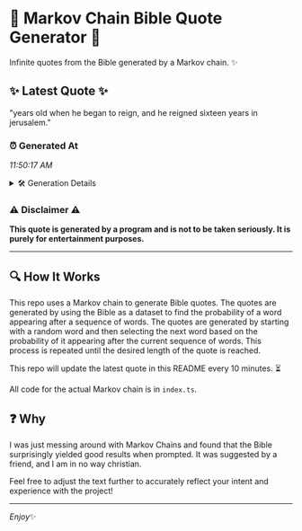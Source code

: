 # 📖 Markov Chain Bible Quote Generator 📖

Infinite quotes from the Bible generated by a Markov chain. ✨

## ✨ Latest Quote ✨
"years old when he began to reign, and he reigned sixteen years in jerusalem."

### ⏰ Generated At
*11:50:17 AM*

<details>
    <summary>🛠️ Generation Details</summary>
    <p>
        <strong>🌱 Seed:</strong> years<br>
        <strong>🔄 Iterations:</strong> 13<br>
        <strong>📜 Context History:</strong><br>[ years ]: old<br>[ years, old ]: when<br>[ years, old, when ]: he<br>[ years, old, when, he ]: began<br>[ years, old, when, he, began ]: to<br>[ years, old, when, he, began, to ]: reign,<br>[ old, when, he, began, to, reign, ]: and<br>[ when, he, began, to, reign,, and ]: he<br>[ he, began, to, reign,, and, he ]: reigned<br>[ began, to, reign,, and, he, reigned ]: sixteen<br>[ to, reign,, and, he, reigned, sixteen ]: years<br>[ reign,, and, he, reigned, sixteen, years ]: in<br>[ and, he, reigned, sixteen, years, in ]: jerusalem.<br>
    </p>
</details>

### ⚠️ Disclaimer ⚠️
**This quote is generated by a program and is not to be taken seriously. It is purely for entertainment purposes.**

---

## 🔍 How It Works

This repo uses a Markov chain to generate Bible quotes. The quotes are generated by using the Bible as a dataset to find the probability of a word appearing after a sequence of words. The quotes are generated by starting with a random word and then selecting the next word based on the probability of it appearing after the current sequence of words. This process is repeated until the desired length of the quote is reached.

This repo will update the latest quote in this README every 10 minutes. ⏳

All code for the actual Markov chain is in `index.ts`.

## ❓ Why

I was just messing around with Markov Chains and found that the Bible surprisingly yielded good results when prompted. 
It was suggested by a friend, and I am in no way christian.

Feel free to adjust the text further to accurately reflect your intent and experience with the project!

---

*Enjoy*✨
